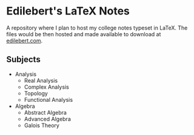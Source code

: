 # Edilebert's LaTeX Notes
A repository where I plan to host my college notes typeset in LaTeX.
The files would be then hosted and made available to download at [edilebert.com](https://edilebert.com).

## Subjects
- Analysis
  - Real Analysis
  - Complex Analysis
  - Topology
  - Functional Analysis
- Algebra
  - Abstract Algebra
  - Advanced Algebra
  - Galois Theory

